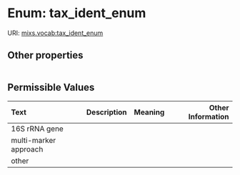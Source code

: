 
# Enum: tax_ident_enum




URI: [mixs.vocab:tax_ident_enum](https://w3id.org/mixs/vocab/tax_ident_enum)


## Other properties

|  |  |  |
| --- | --- | --- |

## Permissible Values

| Text | Description | Meaning | Other Information |
| :--- | :---: | :---: | ---: |
| 16S rRNA gene |  |  |  |
| multi-marker approach |  |  |  |
| other |  |  |  |

